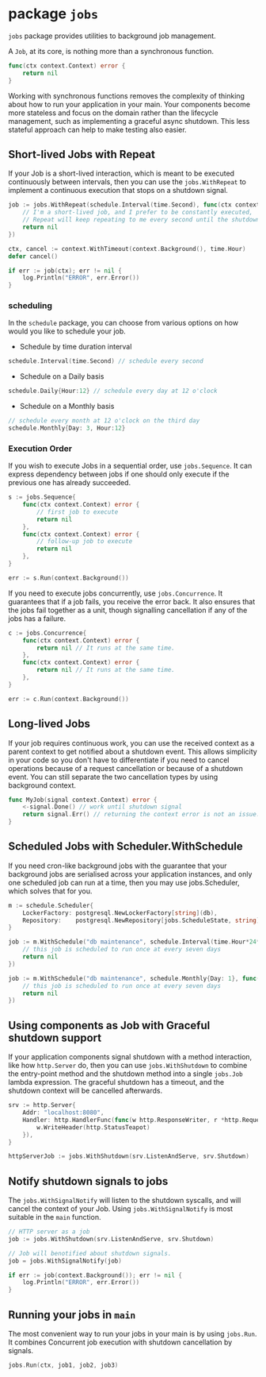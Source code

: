# package `jobs`

`jobs` package provides utilities to background job management.

A `Job`, at its core, is nothing more than a synchronous function.

```go
func(ctx context.Context) error {
	return nil
}
```

Working with synchronous functions removes the complexity of thinking about how to run your application in your main.
Your components become more stateless and focus on the domain rather than the lifecycle management, such as implementing a graceful async shutdown.
This less stateful approach can help to make testing also easier.

## Short-lived Jobs with Repeat

If your Job is a short-lived interaction, which is meant to be executed continuously between intervals,
then you can use the `jobs.WithRepeat` to implement a continuous execution that stops on a shutdown signal.

```go
job := jobs.WithRepeat(schedule.Interval(time.Second), func(ctx context.Context) error {
	// I'm a short-lived job, and I prefer to be constantly executed,
	// Repeat will keep repeating to me every second until the shutdown is signalled.
	return nil
})

ctx, cancel := context.WithTimeout(context.Background(), time.Hour)
defer cancel()

if err := job(ctx); err != nil {
	log.Println("ERROR", err.Error())
}
```

### scheduling

In the `schedule` package, you can choose from various options on how would you like to schedule your job.

- Schedule by time duration interval
```go
schedule.Interval(time.Second) // schedule every second
```

- Schedule on a Daily basis
```go
schedule.Daily{Hour:12} // schedule every day at 12 o'clock
```

- Schedule on a Monthly basis
```go
// schedule every month at 12 o'clock on the third day
schedule.Monthly{Day: 3, Hour:12} 
```

### Execution Order

If you wish to execute Jobs in a sequential order, use `jobs.Sequence`.
It can express dependency between jobs if one should only execute if the previous one has already succeeded. 

```go
s := jobs.Sequence{
    func(ctx context.Context) error {
        // first job to execute
        return nil
    },
    func(ctx context.Context) error {
        // follow-up job to execute
        return nil
    },
}

err := s.Run(context.Background())
```

If you need to execute jobs concurrently, use `jobs.Concurrence`.
It guarantees that if a job fails, you receive the error back.
It also ensures that the jobs fail together as a unit, 
though signalling cancellation if any of the jobs has a failure.

```go
c := jobs.Concurrence{
    func(ctx context.Context) error {
        return nil // It runs at the same time.
    },
    func(ctx context.Context) error {
        return nil // It runs at the same time.
    },
}

err := c.Run(context.Background())
```


## Long-lived Jobs

If your job requires continuous work, you can use the received context as a parent context to get notified about a shutdown event.
This allows simplicity in your code so you don't have to differentiate if you need to cancel operations because of a request cancellation or because of a shutdown event.
You can still separate the two cancellation types by using background context.

```go
func MyJob(signal context.Context) error {
	<-signal.Done() // work until shutdown signal
	return signal.Err() // returning the context error is not an issue.
}
```

## Scheduled Jobs with Scheduler.WithSchedule

If you need cron-like background jobs with the guarantee that your background jobs are serialised
across your application instances, and only one scheduled job can run at a time,
then you may use jobs.Scheduler, which solves that for you.

```go
m := schedule.Scheduler{
    LockerFactory: postgresql.NewLockerFactory[string](db),
    Repository:    postgresql.NewRepository[jobs.ScheduleState, string]{/* ... */},
}

job := m.WithSchedule("db maintenance", schedule.Interval(time.Hour*24*7), func(ctx context.Context) error {
    // this job is scheduled to run once at every seven days
    return nil
})

job := m.WithSchedule("db maintenance", schedule.Monthly{Day: 1}, func(ctx context.Context) error {
    // this job is scheduled to run once at every seven days
    return nil
})
```

## Using components as Job with Graceful shutdown support

If your application components signal shutdown with a method interaction, like how `http.Server` do,
then you can use `jobs.WithShutdown` to combine the entry-point method and the shutdown method into a single `jobs.Job` lambda expression.
The graceful shutdown has a timeout, and the shutdown context will be cancelled afterwards.

```go
srv := http.Server{
	Addr: "localhost:8080",
	Handler: http.HandlerFunc(func(w http.ResponseWriter, r *http.Request) {
		w.WriteHeader(http.StatusTeapot)
	}),
}

httpServerJob := jobs.WithShutdown(srv.ListenAndServe, srv.Shutdown)
```

## Notify shutdown signals to jobs

The `jobs.WithSignalNotify` will listen to the shutdown syscalls, and will cancel the context of your Job.
Using `jobs.WithSignalNotify` is most suitable in the `main` function.

```go
// HTTP server as a job
job := jobs.WithShutdown(srv.ListenAndServe, srv.Shutdown)

// Job will benotified about shutdown signals.
job = jobs.WithSignalNotify(job)

if err := job(context.Background()); err != nil {
	log.Println("ERROR", err.Error())
}
```

## Running your jobs in `main`

The most convenient way to run your jobs in your main is by using `jobs.Run`.
It combines Concurrent job execution with shutdown cancellation by signals.

```go
jobs.Run(ctx, job1, job2, job3)
```
